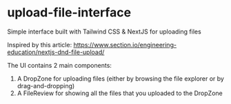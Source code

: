 # upload-file-interface
Simple interface built with Tailwind CSS &amp; NextJS for uploading files

Inspired by this article: <https://www.section.io/engineering-education/nextjs-dnd-file-upload/>

The UI contains 2 main components: 

1. A DropZone for uploading files (either by browsing the file explorer or by drag-and-dropping)
2. A FileReview for showing all the files that you uploaded to the DropZone


